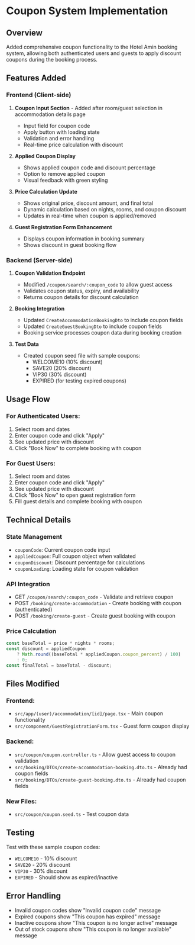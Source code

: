 # Coupon System Implementation

## Overview

Added comprehensive coupon functionality to the Hotel Amin booking system, allowing both authenticated users and guests to apply discount coupons during the booking process.

## Features Added

### Frontend (Client-side)

1. **Coupon Input Section** - Added after room/guest selection in accommodation details page

    - Input field for coupon code
    - Apply button with loading state
    - Validation and error handling
    - Real-time price calculation with discount

2. **Applied Coupon Display**

    - Shows applied coupon code and discount percentage
    - Option to remove applied coupon
    - Visual feedback with green styling

3. **Price Calculation Update**

    - Shows original price, discount amount, and final total
    - Dynamic calculation based on nights, rooms, and coupon discount
    - Updates in real-time when coupon is applied/removed

4. **Guest Registration Form Enhancement**
    - Displays coupon information in booking summary
    - Shows discount in guest booking flow

### Backend (Server-side)

1. **Coupon Validation Endpoint**

    - Modified `/coupon/search/:coupon_code` to allow guest access
    - Validates coupon status, expiry, and availability
    - Returns coupon details for discount calculation

2. **Booking Integration**

    - Updated `CreateAccommodationBookingDto` to include coupon fields
    - Updated `CreateGuestBookingDto` to include coupon fields
    - Booking service processes coupon data during booking creation

3. **Test Data**
    - Created coupon seed file with sample coupons:
        - WELCOME10 (10% discount)
        - SAVE20 (20% discount)
        - VIP30 (30% discount)
        - EXPIRED (for testing expired coupons)

## Usage Flow

### For Authenticated Users:

1. Select room and dates
2. Enter coupon code and click "Apply"
3. See updated price with discount
4. Click "Book Now" to complete booking with coupon

### For Guest Users:

1. Select room and dates
2. Enter coupon code and click "Apply"
3. See updated price with discount
4. Click "Book Now" to open guest registration form
5. Fill guest details and complete booking with coupon

## Technical Details

### State Management

-   `couponCode`: Current coupon code input
-   `appliedCoupon`: Full coupon object when validated
-   `couponDiscount`: Discount percentage for calculations
-   `couponLoading`: Loading state for coupon validation

### API Integration

-   GET `/coupon/search/:coupon_code` - Validate and retrieve coupon
-   POST `/booking/create-accommodation` - Create booking with coupon (authenticated)
-   POST `/booking/create-guest` - Create guest booking with coupon

### Price Calculation

```javascript
const baseTotal = price * nights * rooms;
const discount = appliedCoupon
    ? Math.round((baseTotal * appliedCoupon.coupon_percent) / 100)
    : 0;
const finalTotal = baseTotal - discount;
```

## Files Modified

### Frontend:

-   `src/app/(user)/accommodation/[id]/page.tsx` - Main coupon functionality
-   `src/component/GuestRegistrationForm.tsx` - Guest form coupon display

### Backend:

-   `src/coupon/coupon.controller.ts` - Allow guest access to coupon validation
-   `src/booking/DTOs/create-accommodation-booking.dto.ts` - Already had coupon fields
-   `src/booking/DTOs/create-guest-booking.dto.ts` - Already had coupon fields

### New Files:

-   `src/coupon/coupon.seed.ts` - Test coupon data

## Testing

Test with these sample coupon codes:

-   `WELCOME10` - 10% discount
-   `SAVE20` - 20% discount
-   `VIP30` - 30% discount
-   `EXPIRED` - Should show as expired/inactive

## Error Handling

-   Invalid coupon codes show "Invalid coupon code" message
-   Expired coupons show "This coupon has expired" message
-   Inactive coupons show "This coupon is no longer active" message
-   Out of stock coupons show "This coupon is no longer available" message
